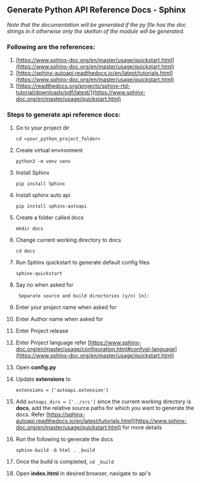 ## Generate Python API Reference Docs - Sphinx

*Note that the documentation will be generated if the py file has the doc strings in it otherwise only the skelton of the module will be generated.*

### Following are the references:

1. [https://www.sphinx-doc.org/en/master/usage/quickstart.html](https://www.sphinx-doc.org/en/master/usage/quickstart.html)
2. [https://sphinx-autoapi.readthedocs.io/en/latest/tutorials.html](https://www.sphinx-doc.org/en/master/usage/quickstart.html)
3. [https://readthedocs.org/projects/sphinx-rtd-tutorial/downloads/pdf/latest/](https://www.sphinx-doc.org/en/master/usage/quickstart.html)


### Steps to generate api reference docs:

1. Go to your project dir 

	`cd <your_python_project_folder>`
2. Create virtual environment 

	`python3 -m venv venv`
3. Install Sphinx 

	`pip install Sphinx`
4. Install sphinx auto api 

	`pip install sphinx-autoapi`
5. Create a folder called docs

	`mkdir docs`
6. Change current working directory to docs

	`cd docs`
7. Run Sphinx quickstart to generate default config files

	`sphinx-quickstart`
8. Say no when asked for

 	` Separate source and build directories (y/n) [n]:`
9. Enter your project name when asked for 
10. Enter Author name when asked for
11. Enter Project release
12. Enter Project language refer [https://www.sphinx-doc.org/en/master/usage/configuration.html#confval-language](https://www.sphinx-doc.org/en/master/usage/quickstart.html)
13. Open **config.py**
14. Update **extensions** to 

	`extensions = ['autoapi.extension']`
15. Add `autoapi_dirs = ['../src']` since the current working directory is **docs**, add the relative source paths for which you want to generate the docs. Refer [https://sphinx-autoapi.readthedocs.io/en/latest/tutorials.html](https://www.sphinx-doc.org/en/master/usage/quickstart.html) for more details
16. Run the following to generate the docs

	`sphinx-build -b html . _build`
17. Once the build is completed, `cd _build`
18. Open **index.html** in desired browser, navigate to api's


